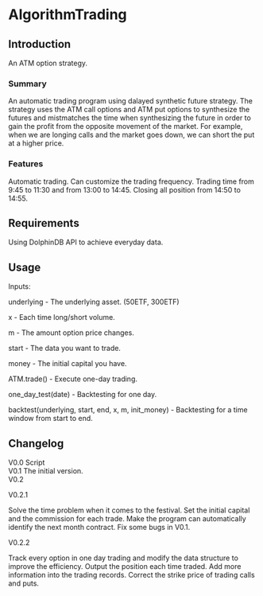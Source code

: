 # AlgorithmTrading

## Introduction
An ATM option strategy.

### Summary 
An automatic trading program using dalayed synthetic future strategy. The strategy uses the ATM call options and ATM put options to synthesize the futures and mistmatches the time when synthesizing the future in order to gain the profit from the opposite movement of the market. For example, when we are longing calls and the market goes down, we can short the put at a higher price.

### Features
Automatic trading.
Can customize the trading frequency.
Trading time from 9:45 to 11:30 and from 13:00 to 14:45.
Closing all position from 14:50 to 14:55.

## Requirements
Using DolphinDB API to achieve everyday data.

## Usage
Inputs:

underlying - The underlying asset. (50ETF, 300ETF)

x - Each time long/short volume.

m - The amount option price changes.

start - The data you want to trade.

money - The initial capital you have.

ATM.trade() - Execute one-day trading.

one_day_test(date) - Backtesting for one day.

backtest(underlying, start, end, x, m, init_money) - Backtesting for a time window from start to end.

## Changelog
V0.0 Script
<br>V0.1 The initial version.
<br>V0.2

  V0.2.1

  Solve the time problem when it comes to the festival. Set the initial capital and the commission for each trade. Make the program can automatically identify the next month    contract. Fix some bugs in V0.1.

   V0.2.2
   
   Track every option in one day trading and modify the data structure to improve the efficiency. Output the position each time traded. Add more information into the trading records. Correct the strike price of trading calls and puts.
